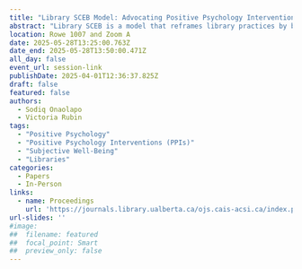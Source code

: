 ```yaml
---
title: "Library SCEB Model: Advocating Positive Psychology Interventions in Library Settings"
abstract: "Library SCEB is a model that reframes library practices by building on elements from prominent theories in the positive psychology movement. We assert that certain types of space redesign (S), collection building (C), innovative events and programming (E), and bibliotherapy (B) are closely aligned with Positive Psychology Interventions (PPIs), which have been found experimentally to successfully improve subjective wellbeing (positive emotions, engagement, character strengths) in several disciplines, including education, health care, and organizational studies. We identify challenges with the Library SCEB efforts and recommend strategies for further integration of PPIs in the context of academic, public, and school librarianship."
location: Rowe 1007 and Zoom A
date: 2025-05-28T13:25:00.763Z
date_end: 2025-05-28T13:50:00.471Z
all_day: false
event_url: session-link
publishDate: 2025-04-01T12:36:37.825Z
draft: false
featured: false
authors:
  - Sodiq Onaolapo
  - Victoria Rubin
tags:
  - "Positive Psychology" 
  - "Positive Psychology Interventions (PPIs)" 
  - "Subjective Well-Being" 
  - "Libraries"
categories:
  - Papers
  - In-Person
links:
  - name: Proceedings
    url: 'https://journals.library.ualberta.ca/ojs.cais-acsi.ca/index.php/cais-asci/article/view/1906'
url-slides: ''
#image:
##  filename: featured
##  focal_point: Smart
##  preview_only: false
---
```

